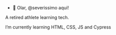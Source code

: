 - 👋 Olar, @severissimo aqui!


A retired athlete learning tech.

I’m currently learning HTML, CSS, JS and Cypress

<!---
severissimo/severissimo is a ✨ special ✨ repository because its `README.md` (this file) appears on your GitHub profile.
You can click the Preview link to take a look at your changes.
--->
